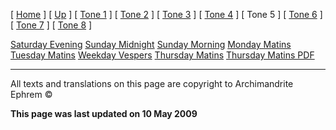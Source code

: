 \[ [Home](index.md) \] \[ [Up](oktoich.md) \] \[ [Tone 1](tone_1.md) \] \[ [Tone 2](tone_2.md) \] \[ [Tone 3](tone_3.md) \] \[ [Tone 4](tone_4.md) \] \[ Tone 5 \] \[ [Tone 6](tone_6.md) \] \[ [Tone 7](tone_7.md) \] \[ [Tone 8](tone_8.md) \]

[Saturday Evening](sat5ec.md)
[Sunday Midnight](sun5nc.md)
[Sunday Morning](sun5mc.md)
[Monday Matins](monday_matins4.md)
[Tuesday Matins](tuesday_matins4.md)
[Weekday Vespers](weekday_vespers4.md)
[Thursday Matins](thursday_matins5.md)
[Thursday Matins PDF](Thursday%20Matins%20PDF.md)

------------------------------------------------------------------------

All texts and translations on this page are copyright to
Archimandrite Ephrem ©

**This page was last updated on 10 May 2009**
